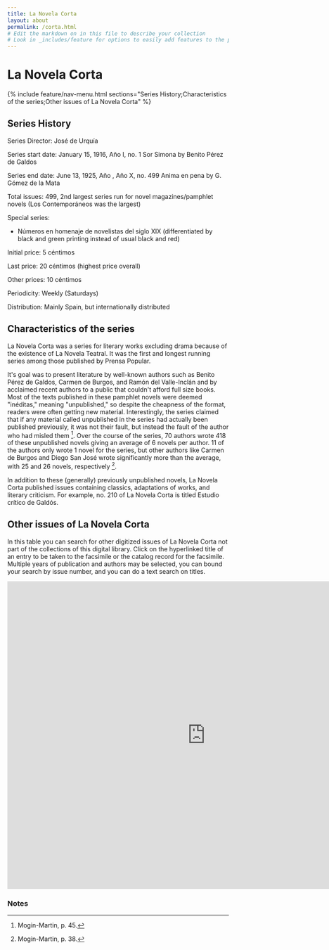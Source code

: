 ```yaml
---
title: La Novela Corta
layout: about
permalink: /corta.html
# Edit the markdown on in this file to describe your collection
# Look in _includes/feature for options to easily add features to the page
---
```

# La Novela Corta
{% include feature/nav-menu.html sections="Series History;Characteristics of the series;Other issues of La Novela Corta" %}
## Series History
Series Director: José de Urquía

Series start date: January 15, 1916, Año I, no. 1 Sor Simona by Benito Pérez de Galdos

Series end date: June 13, 1925, Año , Año X, no. 499 Anima en pena by G. Gómez de la Mata

Total issues: 499, 2nd largest series run for novel magazines/pamphlet novels (Los Contemporáneos was the largest)

Special series:
- Números en homenaje de novelistas del siglo XIX (differentiated by black and green printing instead of usual black and red)

Initial price: 5 céntimos

Last price: 20 céntimos (highest price overall)

Other prices: 10 céntimos

Periodicity: Weekly (Saturdays)

Distribution: Mainly Spain, but internationally distributed

## Characteristics of the series
La Novela Corta was a series for literary works excluding drama because of the existence of La Novela Teatral. It was the first and longest running series among those published by Prensa Popular.  

It's goal was to present literature by well-known authors such as Benito Pérez de Galdos, Carmen de Burgos, and Ramón del Valle-Inclán and by acclaimed recent authors to a public that couldn't afford full size books. Most of the texts published in these pamphlet novels were deemed "inéditas," meaning "unpublished," so despite the cheapness of the format, readers were often getting new material. Interestingly, the series claimed that if any material called unpublished in the series had actually been published previously, it was not their fault, but instead the fault of the author who had misled them [^1]. Over the course of the series, 70 authors wrote 418 of these unpublished novels giving an average of 6 novels per author. 11 of the authors only wrote 1 novel for the series, but other authors like Carmen de Burgos and Diego San José wrote significantly more than the average, with 25 and 26 novels, respectively [^2].  

In addition to these (generally) previously unpublished novels, La Novela Corta published issues containing classics, adaptations of works, and literary criticism. For example, no. 210 of La Novela Corta is titled Estudio crítico de Galdós.   

## Other issues of La Novela Corta
In this table you can search for other digitized issues of La Novela Corta not part of the collections of this digital library. Click on the hyperlinked title of an entry to be taken to the facsimile or the catalog record for the facsimile. Multiple years of publication and authors may be selected, you can bound your search by issue number, and you can do a text search on titles.

<p style="text-align: center;"><iframe width="900" height="700" style="border: none;" src="https://view-awesome-table.com/-MMVvQxoeX4gKRYqkFt3/view"></iframe></p>  

### Notes
[^1]: Mogin-Martin, p. 45.  
[^2]: Mogin-Martin, p. 38.